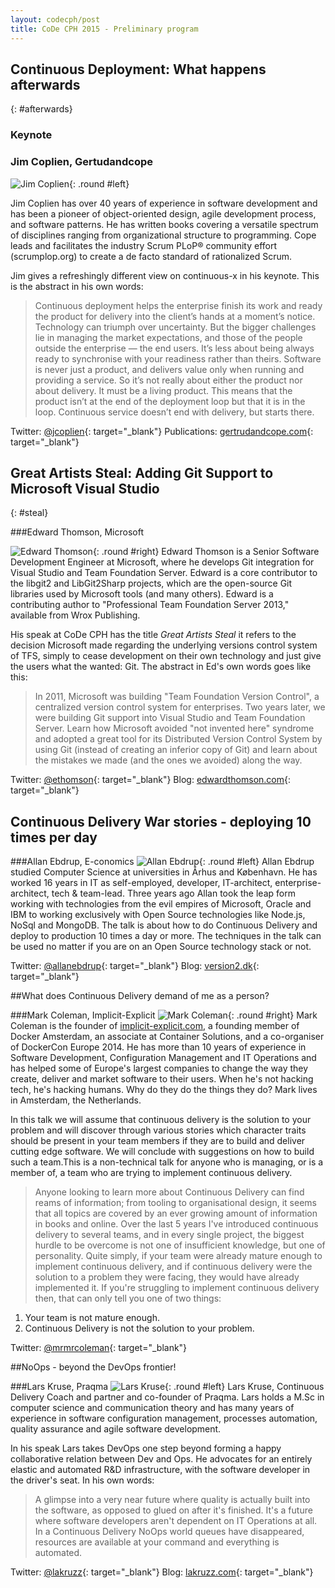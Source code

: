 ```yaml
---
layout: codecph/post
title: CoDe CPH 2015 - Preliminary program
---
```



## Continuous Deployment: What happens afterwards
{: #afterwards}

### Keynote

### Jim Coplien, Gertudandcope

![Jim Coplien](/cph15/images/speakers/jcoplien.jpg){: .round #left}

Jim Coplien has over 40 years of experience in software development and has been a pioneer of object-oriented design, agile development process, and software patterns. He has written books covering a versatile spectrum of disciplines ranging from organizational structure to programming. Cope leads and facilitates the industry Scrum PLoP® community effort (scrumplop.org) to create a de facto standard of rationalized Scrum.

Jim gives a refreshingly different view on continuous-x in his keynote. This is the abstract in his own words:

>Continuous deployment helps the enterprise finish its work and ready the product for delivery into the client’s hands at a moment’s notice. Technology can triumph over uncertainty. But the bigger challenges lie in managing the market expectations, and those of the people outside the enterprise — the end users. It’s less about being always ready to synchronise with your readiness rather than theirs. Software is never just a product, and delivers value only when running and providing a service. So it’s not really about either the product nor about delivery. It must be a living product. This means that the product isn’t at the end of the deployment loop but that it is in the loop. Continuous service doesn’t end with delivery, but starts there.

Twitter: [@jcoplien](http://twitter.com/jcoplien){: target="\_blank"}
Publications: [gertrudandcope.com](https://sites.google.com/a/gertrudandcope.com/info/Publications){: target="\_blank"}

## Great Artists Steal: Adding Git Support to Microsoft Visual Studio
{: #steal}

###Edward Thomson, Microsoft

![Edward Thomson](/cph15/images/speakers/ethomson.jpg){: .round #right} Edward Thomson is a Senior Software Development Engineer at Microsoft, where he develops Git integration for Visual Studio and Team Foundation Server. Edward is a core contributor to the libgit2 and LibGit2Sharp projects, which are the open-source Git libraries used by Microsoft tools (and many others). Edward is a contributing author to "Professional Team Foundation Server 2013," available from Wrox Publishing.

His speak at CoDe CPH has the title _Great Artists Steal_ it refers to the decision Microsoft made regarding the underlying versions control system of TFS, simply to cease development on their own technology and just give the users what the wanted: Git. The abstract in Ed's own words goes like this:

>In 2011, Microsoft was building "Team Foundation Version Control", a centralized version control system for enterprises.  Two years later, we were building Git support into Visual Studio and Team Foundation Server.  Learn how Microsoft avoided "not invented here" syndrome and adopted a great tool for its Distributed Version Control System by using Git (instead of creating an inferior copy of Git) and learn about the mistakes we made (and the ones we avoided) along the way.

Twitter: [@ethomson](http://twitter.com/ethomson){: target="\_blank"}
Blog: [edwardthomson.com](http://edwardthomson.com){: target="\_blank"}

## Continuous Delivery War stories - deploying 10 times per day

###Allan Ebdrup, E-conomics
![Allan Ebdrup](/cph15/images/speakers/eebdrup.jpg){: .round #left} Allan Ebdrup studied Computer Science at universities in Århus and København.
He has worked 16 years in IT as self-employed, developer, IT-architect, enterprise-architect, tech & team-lead.
Three years ago Allan took the leap form working with technologies from the evil empires of Microsoft, Oracle and IBM to working exclusively with Open Source technologies like Node.js, NoSql and MongoDB.
The talk is about how to do Continuous Delivery and deploy to production 10 times a day or more. The techniques in the talk can be used no matter if you are on an Open Source technology stack or not.

Twitter: [@allanebdrup](http://twitter.com/allanebdrup){: target="\_blank"}
Blog: [version2.dk](http://www.version2.dk/blogs/allanebdrup){: target="\_blank"}

##What does Continuous Delivery demand of me as a person?

###Mark Coleman, Implicit-Explicit
![Mark Coleman](/cph15/images/speakers/mcoleman.jpg){: .round #right} Mark Coleman is the founder of [implicit-explicit.com](http://www.implicit-explicit.com), a founding member of Docker Amsterdam, an associate at Container Solutions, and a co-organiser of DockerCon Europe 2014. He has more than 10 years of experience in Software Development, Configuration Management and IT Operations and has helped some of Europe's largest companies to change the way they create, deliver and market software to their users.
When he's not hacking tech, he's hacking humans. Why do they do the things they do?
Mark lives in Amsterdam, the Netherlands.

In this talk we will assume that continuous delivery is the solution to your problem and will discover through various stories which character traits should be present in your team members if they are to build and deliver cutting edge software. We will conclude with suggestions on how to build such a team.This is a non-technical talk for anyone who is managing, or is a member of, a team who are trying to implement continuous delivery.

>Anyone looking to learn more about Continuous Delivery can find reams of information; from tooling to organisational design, it seems that all topics are covered by an ever growing amount of information in books and online.
Over the last 5 years I've introduced continuous delivery to several teams, and in every single project, the biggest hurdle to be overcome is not one of insufficient knowledge, but one of personality. Quite simply, if your team were already mature enough to implement continuous delivery, and if continuous delivery were the solution to a problem they were facing, they would have already implemented it. If you're struggling to implement continuous delivery then, that can only tell you one of two things:<br/>
1. Your team is not mature enough.<br/>
2. Continuous Delivery is not the solution to your problem.

Twitter: [@mrmrcoleman](https://twitter.com/mrmrcoleman){: target="\_blank"}

##NoOps - beyond the DevOps frontier!

###Lars Kruse, Praqma
![Lars Kruse](/cph15/images/speakers/lkruse.jpg){: .round #left} Lars Kruse, Continuous Delivery Coach and partner and co-founder of Praqma. Lars holds a M.Sc in computer science and communication theory and has many years of experience in software configuration management, processes automation, quality assurance and agile software development.

In his speak Lars takes DevOps one step beyond forming a happy collaborative relation between Dev and Ops. He advocates for an entirely elastic and automated R&D infrastructure, with the software developer in the driver's seat. In his own words:

>A glimpse into a very near future where quality is actually built into the software, as opposed to glued on after it's finished. It's a future where software developers aren't dependent on IT Operations at all. In a Continuous Delivery NoOps world queues have disappeared, resources are available at your command and everything is automated.

Twitter: [@lakruzz](https://twitter.com/lakruzz){: target="\_blank"}
Blog: [lakruzz.com](http://www.lakruzz.com){: target="\_blank"}
